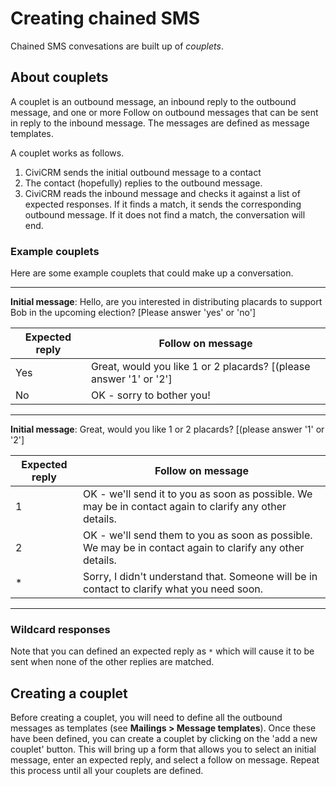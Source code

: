 # Creating chained SMS

Chained SMS convesations are built up of *couplets*.

## About couplets

A couplet is an outbound message, an inbound reply to the outbound message, and one or more Follow on outbound messages that can be sent in reply to the inbound message.  The messages are defined as message templates.

A couplet works as follows.

1. CiviCRM sends the initial outbound message to a contact
2. The contact (hopefully) replies to the outbound message.
3. CiviCRM reads the inbound message and checks it against a list of expected responses. If it finds a match, it sends the corresponding outbound message. If it does not find a match, the conversation will end.

### Example couplets

Here are some example couplets that could make up a conversation.

---

**Initial message**: Hello, are you interested in distributing placards to support Bob in the upcoming election? [Please answer 'yes' or 'no']

Expected reply | Follow on message
-------------- | ----------------------------------------
Yes            | Great, would you like 1 or 2 placards? [(please answer '1' or '2']
No             | OK - sorry to bother you!

---

**Initial message**: Great, would you like 1 or 2 placards? [(please answer '1' or '2']

Expected reply | Follow on message
-------------- | ---------------------------------------------
1              | OK - we'll send it to you as soon as possible. We may be in contact again to clarify any other details.
2              | OK - we'll send them to you as soon as possible. We may be in contact again to clarify any other details.
*              | Sorry, I didn't understand that. Someone will be in contact to clarify what you need soon.

---

### Wildcard responses

Note that you can defined an expected reply as `*` which will cause it to be sent when none of the other replies are matched.

## Creating a couplet

Before creating a couplet, you will need to define all the outbound messages as templates (see **Mailings > Message templates**). Once these have been defined, you can create a couplet by clicking on the 'add a new couplet' button. This will bring up a form that allows you to select an initial message, enter an expected reply, and select a follow on message. Repeat this process until all your couplets are defined.
